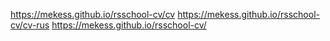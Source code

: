 https://mekess.github.io/rsschool-cv/cv
https://mekess.github.io/rsschool-cv/cv-rus
https://mekess.github.io/rsschool-cv/
